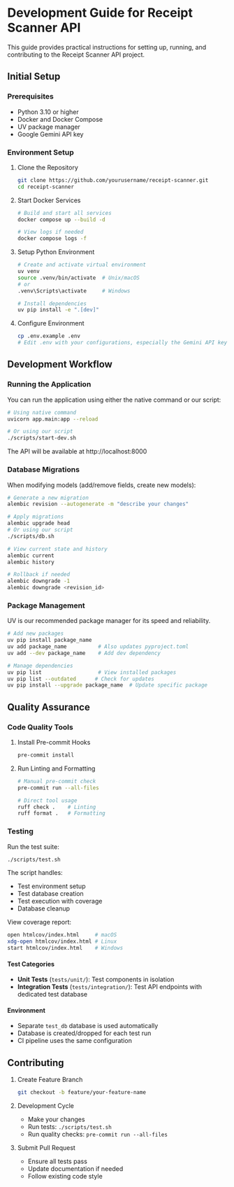 # Development Guide for Receipt Scanner API

This guide provides practical instructions for setting up, running, and contributing to the Receipt Scanner API project.

## Initial Setup

### Prerequisites

- Python 3.10 or higher
- Docker and Docker Compose
- UV package manager
- Google Gemini API key

### Environment Setup

1. Clone the Repository
   ```bash
   git clone https://github.com/yourusername/receipt-scanner.git
   cd receipt-scanner
   ```

2. Start Docker Services
   ```bash
   # Build and start all services
   docker compose up --build -d

   # View logs if needed
   docker compose logs -f
   ```

3. Setup Python Environment
   ```bash
   # Create and activate virtual environment
   uv venv
   source .venv/bin/activate  # Unix/macOS
   # or
   .venv\Scripts\activate     # Windows

   # Install dependencies
   uv pip install -e ".[dev]"
   ```

4. Configure Environment
   ```bash
   cp .env.example .env
   # Edit .env with your configurations, especially the Gemini API key
   ```

## Development Workflow

### Running the Application

You can run the application using either the native command or our script:

```bash
# Using native command
uvicorn app.main:app --reload

# Or using our script
./scripts/start-dev.sh
```
The API will be available at http://localhost:8000

### Database Migrations

When modifying models (add/remove fields, create new models):

```bash
# Generate a new migration
alembic revision --autogenerate -m "describe your changes"

# Apply migrations
alembic upgrade head
# Or using our script
./scripts/db.sh

# View current state and history
alembic current
alembic history

# Rollback if needed
alembic downgrade -1
alembic downgrade <revision_id>
```

### Package Management

UV is our recommended package manager for its speed and reliability.

```bash
# Add new packages
uv pip install package_name
uv add package_name          # Also updates pyproject.toml
uv add --dev package_name    # Add dev dependency

# Manage dependencies
uv pip list                  # View installed packages
uv pip list --outdated      # Check for updates
uv pip install --upgrade package_name  # Update specific package
```

## Quality Assurance

### Code Quality Tools

1. Install Pre-commit Hooks
   ```bash
   pre-commit install
   ```

2. Run Linting and Formatting
   ```bash
   # Manual pre-commit check
   pre-commit run --all-files

   # Direct tool usage
   ruff check .    # Linting
   ruff format .   # Formatting
   ```

### Testing

Run the test suite:
```bash
./scripts/test.sh
```

The script handles:
- Test environment setup
- Test database creation
- Test execution with coverage
- Database cleanup

View coverage report:
```bash
open htmlcov/index.html     # macOS
xdg-open htmlcov/index.html # Linux
start htmlcov/index.html    # Windows
```

#### Test Categories
- **Unit Tests** (`tests/unit/`): Test components in isolation
- **Integration Tests** (`tests/integration/`): Test API endpoints with dedicated test database

#### Environment
- Separate `test_db` database is used automatically
- Database is created/dropped for each test run
- CI pipeline uses the same configuration

## Contributing

1. Create Feature Branch
   ```bash
   git checkout -b feature/your-feature-name
   ```

2. Development Cycle
   - Make your changes
   - Run tests: `./scripts/test.sh`
   - Run quality checks: `pre-commit run --all-files`

3. Submit Pull Request
   - Ensure all tests pass
   - Update documentation if needed
   - Follow existing code style
